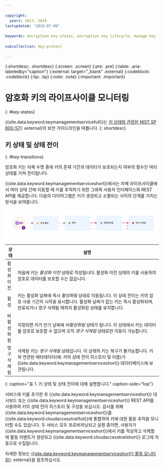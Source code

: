 ```yaml
---

copyright:
  years: 2017, 2019
lastupdated: "2019-07-09"

keywords: encryption key states, encryption key lifecycle, manage key lifecycle

subcollection: key-protect

---
```


{:shortdesc: .shortdesc}
{:screen: .screen}
{:pre: .pre}
{:table: .aria-labeledby="caption"}
{:external: target="_blank" .external}
{:codeblock: .codeblock}
{:tip: .tip}
{:note: .note}
{:important: .important}

# 암호화 키의 라이프사이클 모니터링
{: #key-states}

{{site.data.keyword.keymanagementservicefull}}는 [키 상태와 관련된 NIST SP 800-57](https://www.nist.gov/publications/recommendation-key-management-part-1-general-0){: external}의 보안 가이드라인을 따릅니다.
{: shortdesc}

## 키 상태 및 상태 전이
{: #key-transitions}

암호화 키는 자체 수명 중에 키의 존재 기간과 데이터가 보호되는지 여부의 함수인 여러 상태를 거쳐 전이됩니다. 

{{site.data.keyword.keymanagementserviceshort}}에서는 자체 라이프사이클에서 여러 상태 간에 이동할 때 키를 추적하기 위한 그래픽 사용자 인터페이스와 REST API를 제공합니다. 다음의 다이어그램은 키가 생성되고 소멸되는 사이의 단계를 거치는 방식을 보여줍니다.

![다이어그램은 다음 정의 표에 설명된 것과 동일한 컴포넌트를 보여줍니다.](../images/key-states_min.svg)

|상태 |설명 |
| --- | --- |
|활성화 이전 |처음에 키는 _활성화 이전_ 상태로 작성됩니다. 활성화 이전 상태의 키를 사용하여 암호로 데이터를 보호할 수는 없습니다.|
|활성 |키는 활성화 날짜에 즉시 _활성화됨_ 상태로 이동됩니다. 이 상태 전이는 키의 암호 사용 기간의 시작을 표시합니다. 활성화 날짜가 없는 키는 즉시 활성화되며, 만료되거나 영구 삭제될 때까지 활성화된 상태를 유지합니다. |
|비활성화됨 |지정되면 키가 만기 날짜에 _비활성화됨_ 상태가 됩니다. 이 상태에서 키는 데이터를 암호로 보호할 수 없으며 오직 _영구 삭제됨_ 상태로만 이동이 가능합니다.|
|영구 삭제됨 |삭제된 키는 _영구 삭제됨_ 상태입니다. 이 상태의 키는 복구가 불가능합니다. 키와 연관된 메타데이터(예: 키의 상태 전이 히스토리 및 이름)가 {{site.data.keyword.keymanagementserviceshort}} 데이터베이스에 보관됩니다. |
{: caption="표 1. 키 상태 및 상태 전이에 대해 설명합니다." caption-side="top"}

서비스에 키를 추가한 후 {{site.data.keyword.keymanagementserviceshort}} 대시보드 또는 {{site.data.keyword.keymanagementserviceshort}} REST API를 사용하여 키의 상태 전이 히스토리 및 구성을 보십시오. 감사를 위해 {{site.data.keyword.keymanagementserviceshort}}를 {{site.data.keyword.cloudaccesstrailfull}}에 통합하여 키에 대한 활동 추적을 모니터할 수도 있습니다. 두 서비스 모두 프로비저닝되고 실행 중이면, 사용자가 {{site.data.keyword.keymanagementserviceshort}}에서 키를 작성하고 삭제할 때 활동 이벤트가 생성되고 {{site.data.keyword.cloudaccesstrailshort}} 로그에 자동으로 수집됩니다. 

자세한 정보는 [{{site.data.keyword.keymanagementserviceshort}} 활동 모니터링](/docs/services/cloud-activity-tracker?topic=cloud-activity-tracker-kp){: external}을 참조하십시오.
